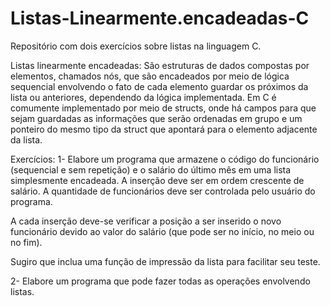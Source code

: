 # Listas-Linearmente.encadeadas-C
Repositório com dois exercícios sobre listas na linguagem C.

Listas linearmente encadeadas:
  São estruturas de dados compostas por elementos, chamados nós, que são encadeados por meio de lógica sequencial envolvendo o fato de cada elemento guardar os próximos da lista ou anteriores, dependendo da lógica implementada. Em C é comumente implementado por meio de structs, onde há campos para que sejam guardadas as informações que serão ordenadas em grupo e um ponteiro do mesmo tipo da struct que apontará para o elemento adjacente da lista.

Exercícios: 
1-  Elabore um programa que armazene o código do funcionário (sequencial e sem repetição) e o salário do último mês em uma lista simplesmente encadeada. A inserção deve ser em ordem crescente de salário. A quantidade de funcionários deve ser controlada pelo usuário do programa.

A cada inserção deve-se verificar a posição a ser inserido o novo funcionário devido ao valor do salário (que pode ser no início, no meio ou no fim).

Sugiro que inclua uma função de impressão da lista para facilitar seu teste.


2-  Elabore um programa que pode fazer todas as operações envolvendo listas.
